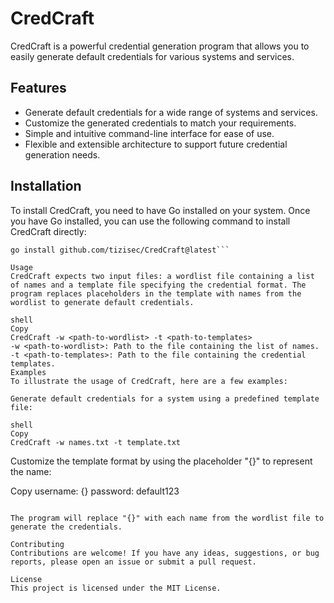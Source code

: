 # CredCraft

CredCraft is a powerful credential generation program that allows you to easily generate default credentials for various systems and services.

## Features

- Generate default credentials for a wide range of systems and services.
- Customize the generated credentials to match your requirements.
- Simple and intuitive command-line interface for ease of use.
- Flexible and extensible architecture to support future credential generation needs.

## Installation

To install CredCraft, you need to have Go installed on your system. Once you have Go installed, you can use the following command to install CredCraft directly:

```shell
go install github.com/tizisec/CredCraft@latest```

Usage
CredCraft expects two input files: a wordlist file containing a list of names and a template file specifying the credential format. The program replaces placeholders in the template with names from the wordlist to generate default credentials.

shell
Copy
CredCraft -w <path-to-wordlist> -t <path-to-templates>
-w <path-to-wordlist>: Path to the file containing the list of names.
-t <path-to-templates>: Path to the file containing the credential templates.
Examples
To illustrate the usage of CredCraft, here are a few examples:

Generate default credentials for a system using a predefined template file:

shell
Copy
CredCraft -w names.txt -t template.txt
```

Customize the template format by using the placeholder "{}" to represent the name:

Copy
username: {}
password: default123
```

The program will replace "{}" with each name from the wordlist file to generate the credentials.

Contributing
Contributions are welcome! If you have any ideas, suggestions, or bug reports, please open an issue or submit a pull request.

License
This project is licensed under the MIT License.
